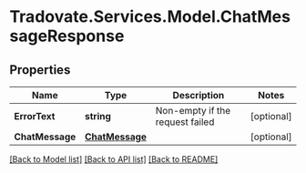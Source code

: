 # Tradovate.Services.Model.ChatMessageResponse
## Properties

Name | Type | Description | Notes
------------ | ------------- | ------------- | -------------
**ErrorText** | **string** | Non-empty if the request failed | [optional] 
**ChatMessage** | [**ChatMessage**](ChatMessage.md) |  | [optional] 

[[Back to Model list]](../README.md#documentation-for-models) [[Back to API list]](../README.md#documentation-for-api-endpoints) [[Back to README]](../README.md)


